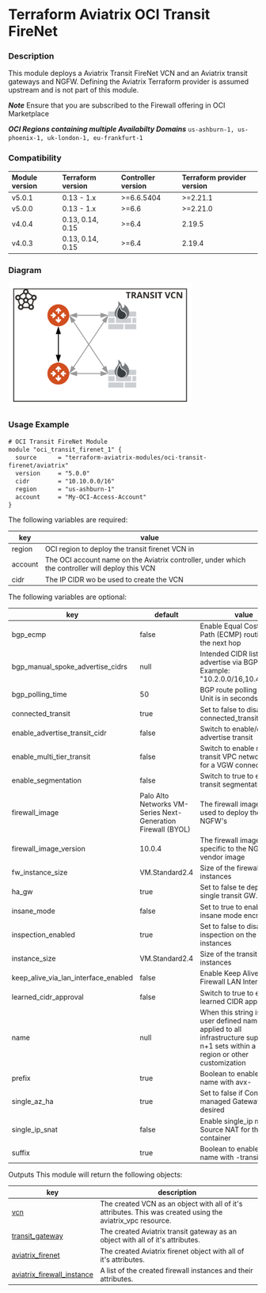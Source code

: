 # Terraform Aviatrix OCI Transit FireNet

### Description
This module deploys a Aviatrix Transit FireNet VCN and an Aviatrix transit gateways and NGFW. Defining the Aviatrix Terraform provider is assumed upstream and is not part of this module.

**_Note_** Ensure that you are subscribed to the Firewall offering in OCI Marketplace

**_OCI Regions containing multiple Availabilty Domains_** ```us-ashburn-1, us-phoenix-1, uk-london-1, eu-frankfurt-1```

### Compatibility
Module version | Terraform version | Controller version | Terraform provider version
:--- | :--- | :--- | :---
v5.0.1 | 0.13 - 1.x | >=6.6.5404 | >=2.21.1
v5.0.0 | 0.13 - 1.x | >=6.6 | >=2.21.0
v4.0.4 | 0.13, 0.14, 0.15 | >=6.4 | 2.19.5
v4.0.3 | 0.13, 0.14, 0.15 | >=6.4 | 2.19.4


### Diagram
<img src="https://github.com/terraform-aviatrix-modules/terraform-aviatrix-oci-transit-firenet/blob/master/img/oci-transit-firenet-diagram.png?raw=true"  height="250">

### Usage Example

```
# OCI Transit FireNet Module
module "oci_transit_firenet_1" {
  source      = "terraform-aviatrix-modules/oci-transit-firenet/aviatrix"
  version     = "5.0.0"
  cidr        = "10.10.0.0/16"
  region      = "us-ashburn-1"
  account     = "My-OCI-Access-Account" 
}
```

The following variables are required:

key | value
--- | ---
region | OCI region to deploy the transit firenet VCN in
account | The OCI account name on the Aviatrix controller, under which the controller will deploy this VCN
cidr | The IP CIDR wo be used to create the VCN

The following variables are optional:

key | default | value
--- | --- | ---
bgp_ecmp  | false | Enable Equal Cost Multi Path (ECMP) routing for the next hop
bgp_manual_spoke_advertise_cidrs | null | Intended CIDR list to advertise via BGP. Example: "10.2.0.0/16,10.4.0.0/16" 
bgp_polling_time  | 50 | BGP route polling time. Unit is in seconds
connected_transit | true | Set to false to disable connected_transit
enable_advertise_transit_cidr  | false | Switch to enable/disable advertise transit 
enable_multi_tier_transit | false | Switch to enable multi tier transit VPC network CIDR for a VGW connection
enable_segmentation | false | Switch to true to enable transit segmentation
firewall_image | Palo Alto Networks VM-Series Next-Generation Firewall (BYOL) | The firewall image to be used to deploy the NGFW's
firewall_image_version | 10.0.4 | The firewall image version specific to the NGFW vendor image
fw_instance_size | VM.Standard2.4 | Size of the firewall instances
ha_gw | true | Set to false te deploy a single transit GW.
insane_mode | false | Set to true to enable insane mode encryption
inspection_enabled | true | Set to false to disable inspection on the firewall instances
instance_size | VM.Standard2.4 | Size of the transit gateway instances
keep_alive_via_lan_interface_enabled | false | Enable Keep Alive via Firewall LAN Interface
learned_cidr_approval | false | Switch to true to enable learned CIDR approval
name | null | When this string is set, user defined name is applied to all infrastructure supporting n+1 sets within a same region or other customization
prefix | true | Boolean to enable prefix name with avx-
single_az_ha | true | Set to false if Controller managed Gateway HA is desired
single_ip_snat | false | Enable single_ip mode Source NAT for this container
suffix | true | Boolean to enable suffix name with -transit

Outputs
This module will return the following objects:

key | description
--- | ---
[vcn](https://registry.terraform.io/providers/AviatrixSystems/aviatrix/latest/docs/resources/aviatrix_vpc) | The created VCN as an object with all of it's attributes. This was created using the aviatrix_vpc resource.
[transit_gateway](https://registry.terraform.io/providers/AviatrixSystems/aviatrix/latest/docs/resources/aviatrix_transit_gateway) | The created Aviatrix transit gateway as an object with all of it's attributes.
[aviatrix_firenet](https://registry.terraform.io/providers/AviatrixSystems/aviatrix/latest/docs/resources/aviatrix_firenet) | The created Aviatrix firenet object with all of it's attributes.
[aviatrix_firewall_instance](https://registry.terraform.io/providers/AviatrixSystems/aviatrix/latest/docs/resources/aviatrix_firewall_instance) | A list of the created firewall instances and their attributes.
